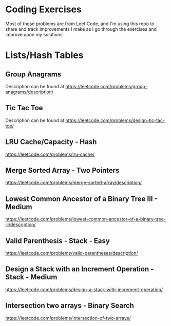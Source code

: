 # Coding Exercises
Most of these problems are from Leet Code, and I'm using this repo to share and track improvements I make as I go through the exercises and improve upon my solutions

# Lists/Hash Tables
## Group Anagrams
Description can be found at https://leetcode.com/problems/group-anagrams/description/

## Tic Tac Toe
Description can be found at https://leetcode.com/problems/design-tic-tac-toe/

## LRU Cache/Capacity - Hash
https://leetcode.com/problems/lru-cache/

## Merge Sorted Array - Two Pointers
https://leetcode.com/problems/merge-sorted-array/description/

## Lowest Common Ancestor of a Binary Tree III - Medium
https://leetcode.com/problems/lowest-common-ancestor-of-a-binary-tree-iii/description/

## Valid Parenthesis - Stack - Easy
https://leetcode.com/problems/valid-parentheses/description/

## Design a Stack with an Increment Operation - Stack - Medium
https://leetcode.com/problems/design-a-stack-with-increment-operation/

## Intersection two arrays - Binary Search
https://leetcode.com/problems/intersection-of-two-arrays/
